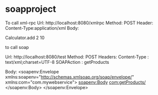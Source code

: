 # soapproject
To call xml-rpc
Url: http://localhost:8080/xmlrpc
Method: POST
Header: Content-Type:application/xml
Body:
<?xml version="1.0"?>
<methodCall>
   <methodName>Calculator.add</methodName>
      <params>
         <param>
            <value><int>2</int></value>
         </param>
				         <param>
            <value><int>10</int></value>
         </param>
      </params>
</methodCall>

to call soap

Url: http://localhost:8080/test
Method: POST
Headers: 
Content-Type : text/xml;charset=UTF-8
SOAPAction : getProducts

Body:
<soapenv:Envelope xmlns:soapenv="http://schemas.xmlsoap.org/soap/envelope/" xmlns:com="com.mywebservice">
   <soapenv:Body>
      <com:getProducts/>
   </soapenv:Body>
</soapenv:Envelope>
